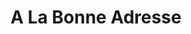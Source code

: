 ---
title: "A La Bonne Adresse"
url: /pessac/a-la-bonne-adresse-avenue-du-marechal-de-lattre-de-tassigny/
shop: boucherie
---